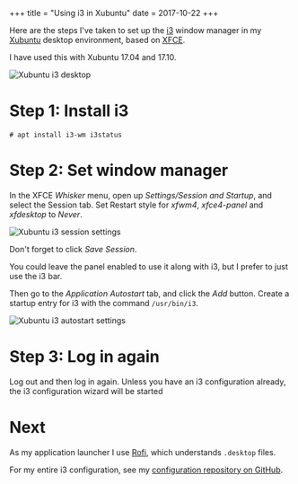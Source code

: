 +++
title = "Using i3 in Xubuntu"
date = 2017-10-22
+++

Here are the steps I've taken to set up the [i3](https://i3wm.org/) window manager in my [Xubuntu](https://xubuntu.org/) desktop environment, based on [XFCE](https://xfce.org/).

I have used this with Xubuntu 17.04 and 17.10.

![Xubuntu i3 desktop](/images/using_i3_in_xubuntu/xubuntu_i3.png)

<!-- more -->

# Step 1: Install i3

```
# apt install i3-wm i3status
```

# Step 2: Set window manager

In the XFCE *Whisker* menu, open up *Settings/Session and Startup*, and select the Session tab. Set Restart style for *xfwm4*, *xfce4-panel* and *xfdesktop* to *Never*.

![Xubuntu i3 session settings](/images/using_i3_in_xubuntu/xubuntu_i3_session_settings.png)

Don't forget to click *Save Session*.

You could leave the panel enabled to use it along with i3, but I prefer to just use the i3 bar.

Then go to the *Application Autostart* tab, and click the *Add* button. Create a startup entry for i3 with the command `/usr/bin/i3`.

![Xubuntu i3 autostart settings](/images/using_i3_in_xubuntu/xubuntu_i3_autostart_settings.png)

# Step 3: Log in again

Log out and then log in again. Unless you have an i3 configuration already, the i3 configuration wizard will be started

# Next

As my application launcher I use [Rofi](https://davedavenport.github.io/rofi/), which understands `.desktop` files.

For my entire i3 configuration, see my [configuration repository on GitHub](https://github.com/bkhl/config).
